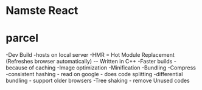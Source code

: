 # Namste React

# parcel 
-Dev Build
-hosts on local server
-HMR = Hot Module Replacement (Refreshes browser automatically) -- Written in C++
-Faster builds - because of caching
-Image optimization
-Minification
-Bundling
-Compress
-consistent hashing - read on google - does code splitting 
-differential bundling - support older browsers
-Tree shaking - remove Unused codes